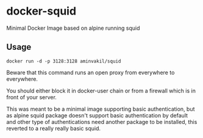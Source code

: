 # docker-squid
Minimal Docker Image based on alpine running squid

## Usage
```
docker run -d -p 3128:3128 aminvakil/squid
```
Beware that this command runs an open proxy from everywhere to everywhere.

You should either block it in docker-user chain or from a firewall which is in front of your server.


This was meant to be a minimal image supporting basic authentication, but as alpine squid package doesn't support basic authentication by default and other type of authentications need another package to be installed, this reverted to a really really basic squid.
